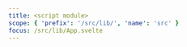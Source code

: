```yaml
---
title: <script module>
scope: { 'prefix': '/src/lib/', 'name': 'src' }
focus: /src/lib/App.svelte
---
```

